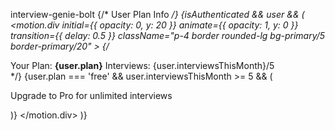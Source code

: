 interview-genie-bolt
{/* User Plan Info */}
              {isAuthenticated && user && (
                <motion.div
                  initial={{ opacity: 0, y: 20 }}
                  animate={{ opacity: 1, y: 0 }}
                  transition={{ delay: 0.5 }}
                  className="p-4 border rounded-lg bg-primary/5 border-primary/20"
                >
                  {/* <div className="flex items-center justify-between text-sm">
                    <span>Your Plan: <strong className="capitalize">{user.plan}</strong></span>
                    <span>Interviews: {user.interviewsThisMonth}/5</span>
                  </div> */}
                  {user.plan === 'free' && user.interviewsThisMonth >= 5 && (
                    <p className="mt-2 text-xs text-muted-foreground">
                      Upgrade to Pro for unlimited interviews
                    </p>
                  )}
                </motion.div>
              )}